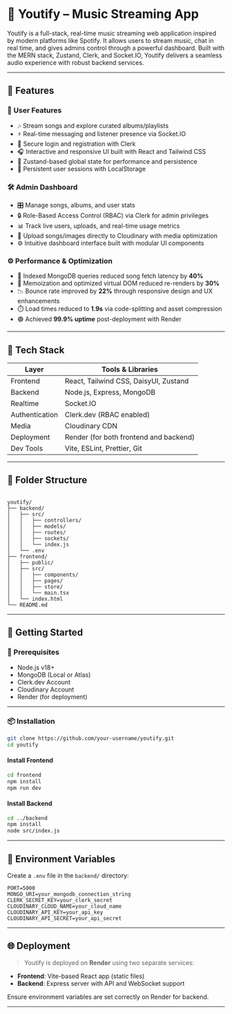 
# 🎵 Youtify – Music Streaming App

Youtify is a full-stack, real-time music streaming web application inspired by modern platforms like Spotify. It allows users to stream music, chat in real time, and gives admins control through a powerful dashboard. Built with the MERN stack, Zustand, Clerk, and Socket.IO, Youtify delivers a seamless audio experience with robust backend services.

---

## 🚀 Features

### 👤 User Features
- 🎶 Stream songs and explore curated albums/playlists
- ⚡ Real-time messaging and listener presence via Socket.IO
- 🔐 Secure login and registration with Clerk
- 🎧 Interactive and responsive UI built with React and Tailwind CSS
- 🧠 Zustand-based global state for performance and persistence
- 💾 Persistent user sessions with LocalStorage

### 🛠️ Admin Dashboard
- 🎛 Manage songs, albums, and user stats
- 🔒 Role-Based Access Control (RBAC) via Clerk for admin privileges
- 📊 Track live users, uploads, and real-time usage metrics
- 📂 Upload songs/images directly to Cloudinary with media optimization
- ⚙️ Intuitive dashboard interface built with modular UI components

### ⚙️ Performance & Optimization
- 🚀 Indexed MongoDB queries reduced song fetch latency by **40%**
- 🔄 Memoization and optimized virtual DOM reduced re-renders by **30%**
- 📉 Bounce rate improved by **22%** through responsive design and UX enhancements
- ⏱️ Load times reduced to **1.9s** via code-splitting and asset compression
- 🟢 Achieved **99.9% uptime** post-deployment with Render

---

## 🧰 Tech Stack

| Layer         | Tools & Libraries                                                                 |
|---------------|------------------------------------------------------------------------------------|
| Frontend      | React, Tailwind CSS, DaisyUI, Zustand                                              |
| Backend       | Node.js, Express, MongoDB                                                          |
| Realtime      | Socket.IO                                                                          |
| Authentication| Clerk.dev (RBAC enabled)                                                           |
| Media         | Cloudinary CDN                                                                     |
| Deployment    | Render (for both frontend and backend)                                             |
| Dev Tools     | Vite, ESLint, Prettier, Git                                                        |

---

## 📁 Folder Structure

```

youtify/
├── backend/
│   ├── src/
│   │   ├── controllers/
│   │   ├── models/
│   │   ├── routes/
│   │   ├── sockets/
│   │   └── index.js
│   └── .env
├── frontend/
│   ├── public/
│   ├── src/
│   │   ├── components/
│   │   ├── pages/
│   │   ├── store/
│   │   └── main.tsx
│   └── index.html
└── README.md

````

---

## 🧪 Getting Started

### 🔧 Prerequisites

- Node.js v18+
- MongoDB (Local or Atlas)
- Clerk.dev Account
- Cloudinary Account
- Render (for deployment)

---

### 📦 Installation

```bash
git clone https://github.com/your-username/youtify.git
cd youtify
````

#### Install Frontend

```bash
cd frontend
npm install
npm run dev
```

#### Install Backend

```bash
cd ../backend
npm install
node src/index.js
```

---

## 🔐 Environment Variables

Create a `.env` file in the `backend/` directory:

```env
PORT=5000
MONGO_URI=your_mongodb_connection_string
CLERK_SECRET_KEY=your_clerk_secret
CLOUDINARY_CLOUD_NAME=your_cloud_name
CLOUDINARY_API_KEY=your_api_key
CLOUDINARY_API_SECRET=your_api_secret
```

---

## 🌐 Deployment

> Youtify is deployed on **Render** using two separate services:

* **Frontend**: Vite-based React app (static files)
* **Backend**: Express server with API and WebSocket support

Ensure environment variables are set correctly on Render for backend.

---




